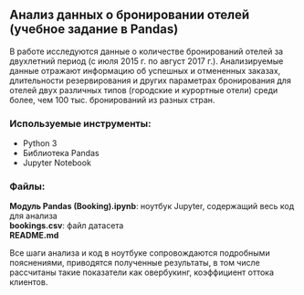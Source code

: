 ## Анализ данных о бронировании отелей (учебное задание в Pandas)  
В работе исследуются данные о количестве бронирований отелей за двухлетний период (с июля 2015 г. по август 2017 г.). 
Анализируемые данные отражают информацию об успешных и отмененных заказах, длительности резервирования и других параметрах бронирования для отелей двух различных типов (городские и курортные отели) среди более, чем 100 тыс. бронирований из разных стран.  
  
### Используемые инструменты:  
- Python 3  
- Библиотека Pandas  
- Jupyter Notebook
  
 ### Файлы:  
  **Модуль Pandas (Booking).ipynb**: ноутбук Jupyter, содержащий весь код для анализа  
  **bookings.csv**: файл датасета  
  **README.md**  
  
    
  Все шаги анализа и код в ноутбуке сопровождаются подробными пояснениями, приводятся полученные результаты, в том числе рассчитаны такие показатели как овербукинг, коэффициент оттока клиентов.  
